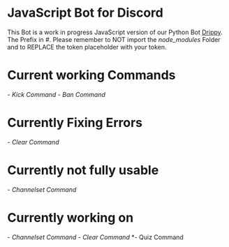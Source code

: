 <h1>JavaScript Bot for Discord</h1>

This Bot is a work in progress JavaScript version of our Python Bot <a href='https://github.com/ItIzYe/Va'>Drippy</a>.
The Prefix in *#*. Please remember to NOT import the *node_modules* Folder and to REPLACE the token placeholder with your token.

# Current working Commands
*- Kick Command*
*- Ban Command*

# Currently Fixing Errors
*- Clear Command*

# Currently not fully usable
*- Channelset Command*

# Currently working on
*- Channelset Command*
*- Clear Command*
*- Quiz Command
